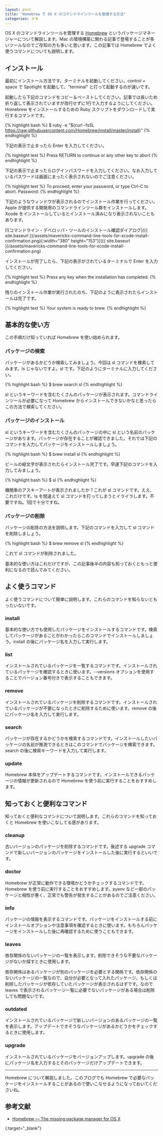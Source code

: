 ```yaml
---
layout: post
title: "Homebrew で OS X のコマンドラインツールを管理する方法"
categories: メモ
---
```

OS X のコマンドラインツールを管理する [Homebrew][Homebrew — The missing package manager for OS X] というパッケージマネージャーについて解説します。Mac の環境構築に関わる記事で登場することが多いツールなのでご存知の方も多いと思います。この記事では Homebrew でよく使うコマンドについても説明します。

インストール
------------

最初にインストール方法です。ターミナルを起動してください。control + space で Spotlight を起動して、"terminal" と打って起動するのが速いです。

起動したら下記のコマンドをコピー＆ペーストしてください。記事では長いため折り返して表示されていますが改行せずに1行で入力するようにしてください。Homebrew をインストールするための Ruby スクリプトをダウンロードして実行するコマンドです。

{% highlight bash %}
$ ruby -e "$(curl -fsSL https://raw.githubusercontent.com/Homebrew/install/master/install)"
{% endhighlight %}

下記の表示で止まったら Enter を入力してください。

{% highlight text %}
Press RETURN to continue or any other key to abort
{% endhighlight %}

下記の表示で止まったらログインパスワードを入力してください。なお入力しているパスワードは画面にまったく表示されないのでご注意ください。

{% highlight text %}
To proceed, enter your password, or type Ctrl-C to abort.
Password:
{% endhighlight %}

下記のようなウィンドウが表示されるのでインストール作業を行ってください。Apple が提供する開発用のコマンドラインツール群をインストールします。Xcode をインストールしているとインストール済みになり表示されないこともあります。

[![コマンドライン・デベロッパ・ツールのインストール確認ダイアログ]({{ site.baseurl }}/assets/mavericks-command-line-tools-for-xcode-install-confirmation.png){:width="380" height="153"}]({{ site.baseurl }}/assets/mavericks-command-line-tools-for-xcode-install-confirmation.png)

インストールが完了したら、下記の表示がされているターミナルで Enter を入力してください。

{% highlight text %}
Press any key when the installation has completed.
{% endhighlight %}

残りのインストール作業が実行されたのち、下記のように表示されたらインストールは完了です。

{% highlight text %}
Your system is ready to brew.
{% endhighlight %}

基本的な使い方
--------------

この手順だけ知っていれば Homebrew を使い始められます。

### パッケージの検索

パッケージがあるかどうか検索してみましょう。今回は sl コマンドを検索してみます。ls じゃないですよ。sl です。下記のようにターミナルに入力してください。

{% highlight bash %}
$ brew search sl
{% endhighlight %}

sl というキーワードを含むたくさんのパッケージが表示されます。コマンドラインツールが必要になって Homebrew からインストールできないかなと思ったらこの方法で検索してください。

### パッケージのインストール

sl というキーワードを含むたくさんのパッケージの中に sl という名前のパッケージがあります。パッケージが存在することが確認できました。それでは下記のコマンドを入力してパッケージをインストールしましょう。

{% highlight bash %}
$ brew install sl
{% endhighlight %}

ビールの絵文字が表示されたらインストール完了です。早速下記のコマンドを入力してみましょう。

{% highlight bash %}
$ sl
{% endhighlight %}

機関車のアスキーアートが表示されましたか？これが sl コマンドです。ええ、これだけです。ls を間違えて sl コマンドを打ってしまうとイライラします。不要ですね。1回で十分ですね。

### パッケージの削除

パッケージの削除の方法を説明します。下記のコマンドを入力して sl コマンドを削除しましょう。

{% highlight bash %}
$ brew remove sl
{% endhighlight %}

これで sl コマンドが削除されました。

基本的な使い方はこれだけですが、この記事後半の内容も知っておくともっと便利になるので読んでみてください。

よく使うコマンド
----------------

よく使うコマンドについて簡単に説明します。これらのコマンドを知らないともったいないです。

### install

基本的な使い方でも使用したパッケージをインストールするコマンドです。検索してパッケージがあることがわかったらこのコマンドでインストールしましょう。install の後にパッケージ名を入力して実行します。

### list

インストールされているパッケージを一覧するコマンドです。インストールされているパッケージを確認するときに使います。--versions オプションを使用することでバージョン番号付きで表示することもできます。

### remove

インストールされているパッケージを削除するコマンドです。インストールされているパッケージが不要になったときに削除するために使います。remove の後にパッケージ名を入力して実行します。

### search

パッケージが存在するかどうかを検索するコマンドです。インストールしたいパッケージの名前が推測できるときはこのコマンドでパッケージを検索できます。search の後に検索キーワードを入力して実行します。

### update

Homebrew 本体をアップデートするコマンドです。インストールできるパッケージの情報が更新されるので Homebrew を使う前に実行することをおすすめします。

知っておくと便利なコマンド
--------------------------

知っておくと便利なコマンドについて説明します。これらのコマンドを知っておくと Homebrew を使いこなしてる感があります。

### cleanup

古いバージョンのパッケージを削除するコマンドです。後述する upgrade コマンドで新しいバージョンのパッケージをインストールした後に実行するといいです。

### doctor

Homebrew が正常に動作できる環境かどうかチェックするコマンドです。Homebrew を使う前に実行することをおすすめします。pyenv など一部のパッケージと相性が悪く、正常でも警告が発生することがあるのでご注意ください。

### info

パッケージの情報を表示するコマンドです。パッケージをインストールする前にインストールオプションや注意事項を確認するときに使います。もちろんパッケージをインストールした後に再確認するために使うこともできます。

### leaves

依存関係のないパッケージの一覧を表示します。削除できそうな不要なパッケージがないか探すときに使用します。

依存関係はあるパッケージが別のパッケージを必要とする関係です。依存関係のないパッケージの一覧なので、自分が必要となって入れたパッケージ、もしくは削除したパッケージが依存していたパッケージが表示されるはずです。なので leaves で表示されるパッケージ一覧に必要でないパッケージがある場合は削除しても問題ないです。

### outdated

インストールされているパッケージで新しいバージョンのあるパッケージの一覧を表示します。アップデートできそうなパッケージがあるかどうかをチェックするときに使用します。

### upgrade

インストールされているパッケージをバージョンアップします。upgrade の後にパッケージ名を入力するとそのパッケージだけアップデートできます。

--------------------------------------------------------------------------------

Homebrew について解説しました。このブログでも Homebrew で必要なパッケージをインストールすることがあるので使いこなせるようになっておいてくださいね。

参考文献
--------

* [Homebrew — The missing package manager for OS X]

[Homebrew — The missing package manager for OS X]: http://brew.sh/
{:target="_blank"}
